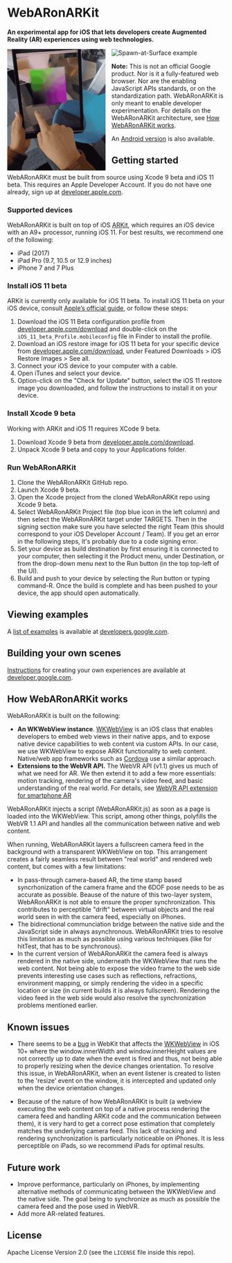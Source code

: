 # WebARonARKit

**An experimental app for iOS that lets developers create Augmented Reality (AR) experiences using web technologies.**

<img alt="Spawn-at-Camera example" src="https://github.com/google-ar/three.ar.js/raw/master/examples/screencaps/20170829-arkit-spawnAtCamera-1.gif" style="float: left; object-fit: cover; width: 45%; height: 20em; margin-right: 1em; "><img alt="Spawn-at-Surface example" src="https://github.com/google-ar/three.ar.js/raw/master/examples/screencaps/20170829-arkit-spawnAtSurface-1.gif" style="width: 45%; height: 20em; object-fit: cover;">

**Note:** This is not an official Google product. Nor is it a fully-featured web browser. Nor are the enabling JavaScript APIs standards, or on the standardization path. WebARonARKit is only meant to enable developer experimentation. For details on the WebARonARKit architecture, see [How WebARonARKit works](#HowWebARonARKitWorks).

An [Android version](https://github.com/google-ar/WebARonARCore) is also available.

## <a name="InstallingWebARonARKit">Getting started</a>
WebARonARKit must be built from source using Xcode 9 beta and iOS 11 beta. This requires an Apple Developer Account. If you do not have one already, sign up at [developer.apple.com](http://developer.apple.com).

### <a name="SupportedDevices">Supported devices</a>
WebARonARKit is built on top of iOS [ARKit](https://developer.apple.com/arkit/), which requires an iOS device with an A9+ processor, running iOS 11. For best results, we recommend one of the following:

+ iPad (2017)
+ iPad Pro (9.7, 10.5 or 12.9 inches)
+ iPhone 7 and 7 Plus

### <a name="InstalliOS11beta">Install iOS 11 beta</a>
ARKit is currently only available for iOS 11 beta. To install iOS 11 beta on your iOS device, consult [Apple’s official guide](https://developer.apple.com/support/beta-software/install-ios-beta/), or follow these steps:

1. Download the iOS 11 Beta configuration profile from [developer.apple.com/download](https://developer.apple.com/download/) and double-click on the `iOS_11_beta_Profile.mobileconfig` file in Finder to install the profile.
2. Download an iOS restore image for iOS 11 beta for your specific device from [developer.apple.com/download](https://developer.apple.com/download/), under Featured Downloads > iOS Restore Images > See all.
3. Connect your iOS device to your computer with a cable.
4. Open iTunes and select your device.
5. Option-click on the "Check for Update" button, select the iOS 11 restore image you downloaded, and follow the instructions to install it on your device.

### <a name="InstallXcode9beta">Install Xcode 9 beta</a>
Working with ARKit and iOS 11 requires XCode 9 beta.

1. Download Xcode 9 beta from [developer.apple.com/download](https://developer.apple.com/download/).
2. Unpack Xcode 9 beta and copy to your Applications folder.

### <a name="RunWebARonARKit">Run WebARonARKit</a>
1. Clone the WebARonARKit GitHub repo.
2. Launch Xcode 9 beta.
3. Open the Xcode project from the cloned WebARonARKit repo using Xcode 9 beta.
4. Select WebARonARKit Project file (top blue icon in the left column) and then select the WebARonARKit target under TARGETS. Then in the signing section make sure you have selected the right Team (this should correspond to your iOS Developer Account / Team). If you get an error in the following steps, it's probably due to a code signing error.
5. Set your device as build destination by first ensuring it is connected to your computer, then selecting it the Product menu, under Destination, or from the drop-down menu next to the Run button (in the top top-left of the UI).
6. Build and push to your device by selecting the Run button or typing command-R. Once the build is complete and has been pushed to your device, the app should open automatically.

## <a name="ViewingExamples">Viewing examples</a>
A [list of examples](https://developers.google.com/ar/develop/web/getting-started#examples) is available at [developers.google.com](https://developers.google.com/ar/develop/web/getting-started#examples).

## <a name="BuildingScenes">Building your own scenes</a>
[Instructions](https://developers.google.com/ar/develop/web/getting-started) for creating your own experiences are available at [developer.google.com](https://developers.google.com/ar/develop/web/getting-started).

## <a name="HowWebARonARKitWorks">How WebARonARKit works</a>

WebARonARKit is built on the following:

* **An WKWebView instance**. [WKWebView](https://developer.apple.com/documentation/webkit/wkwebview) is an iOS class that enables developers to embed web views in their native apps, and to expose native device capabilities to web content via custom APIs. In our case, we use WKWebView to expose ARKit functionality to web content. Native/web app frameworks such as [Cordova](https://cordova.apache.org/) use a similar approach.
* **Extensions to the WebVR API.** The WebVR API (v1.1) gives us much of what we need for AR. We then extend it to add a few more essentials: motion tracking, rendering of the camera's video feed, and basic understanding of the real world. For details, see [WebVR API extension for smartphone AR](https://github.com/google-ar/three.ar.js/blob/master/webvr_ar_extension.md)

WebARonARKit injects a script (WebARonARKit.js) as soon as a page is loaded into the WKWebView. This script, among other things, polyfills the WebVR 1.1 API and handles all the communication between native and web content.

When running, WebARonARKit layers a fullscreen camera feed in the background with a transparent WKWebView on top. This arrangement creates a fairly seamless result between "real world" and rendered web content, but comes with a few limitations:

* In pass-through camera-based AR, the time stamp based syncrhonization of the camera frame and the 6DOF pose needs to be as accurate as possible. Beause of the nature of this two-layer system, WebARonARKit is not able to ensure the proper synchronization. This contributes to perceptible "drift" between virtual objects and the real world seen in with the camera feed, especially on iPhones.
* The bidirectional communciation bridge between the native side and the JavaScript side in always asynchronous. WebARonARKit tries to resolve this limitation as much as possible using various techniques (like for hitTest, that has to be synchronous).
* In the current version of WebARonARKit the camera feed is always rendered in the native side, underneath the WKWebView that runs the web content. Not being able to expose the video frame to the web side prevents interesting use cases such as reflections, refractions, environment mapping, or simply rendering the video in a specific location or size (in current builds it is always fullscreen). Rendering the video feed in the web side would also resolve the synchronization problems mentioned earlier.

## <a name="KnownIssues">Known issues</a>
+ There seems to be a [bug](https://bugs.webkit.org/show_bug.cgi?id=170595) in WebKit that affects the [WKWebView](https://developer.apple.com/documentation/webkit/wkwebview) in iOS 10+ where the window.innerWidth and window.innerHeight values are not correctly up to date when the event is fired and thus, not being able to properly resizing when the device changes orientation. To resolve this issue, in WebARonARKit, when an event listener is created to listen to the 'resize' event on the window, it is intercepted and updated only when the device orientation changes.

+ Because of the nature of how WebARonARKit is built (a webview executing the web content on top of a native process rendering the camera feed and handling ARKit code and the communication between them), it is very hard to get a correct pose estimation that completely matches the underlying camera feed. This lack of tracking and rendering synchronization is particularly noticeable on iPhones. It is less perceptible on iPads, so we recommend iPads for optimal results.

## <a name="FutureWork">Future work</a>
+ Improve performance, particularly on iPhones, by implementing alternative methods of communicating between the WKWebView and the native side. The goal being to synchronize as much as possible the camera feed and the pose used in WebVR.
+ Add more AR-related features.

## <a name="License">License</a>
Apache License Version 2.0 (see the `LICENSE` file inside this repo).
